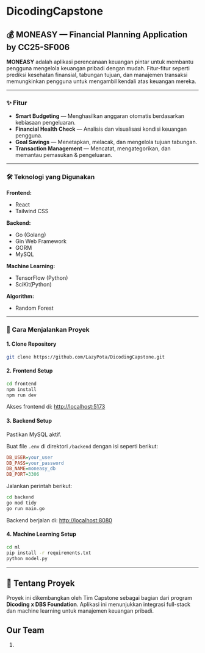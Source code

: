 # DicodingCapstone

## 💰 MONEASY — Financial Planning Application by CC25-SF006

**MONEASY** adalah aplikasi perencanaan keuangan pintar untuk membantu pengguna mengelola keuangan pribadi dengan mudah. Fitur-fitur seperti prediksi kesehatan finansial, tabungan tujuan, dan manajemen transaksi memungkinkan pengguna untuk mengambil kendali atas keuangan mereka.

---

### ✨ Fitur

- **Smart Budgeting** — Menghasilkan anggaran otomatis berdasarkan kebiasaan pengeluaran.
- **Financial Health Check** — Analisis dan visualisasi kondisi keuangan pengguna.
- **Goal Savings** — Menetapkan, melacak, dan mengelola tujuan tabungan.
- **Transaction Management** — Mencatat, mengategorikan, dan memantau pemasukan & pengeluaran.

---

### 🛠️ Teknologi yang Digunakan

**Frontend:**
- React
- Tailwind CSS

**Backend:**
- Go (Golang)
- Gin Web Framework
- GORM
- MySQL

**Machine Learning:**
- TensorFlow (Python)
- SciKit(Python)

**Algorithm:**
- Random Forest

---

### 🚀 Cara Menjalankan Proyek

#### 1. Clone Repository

```bash
git clone https://github.com/LazyPota/DicodingCapstone.git
```

#### 2. Frontend Setup

```bash
cd frontend
npm install
npm run dev
```

Akses frontend di: [http://localhost:5173](http://localhost:5173)

#### 3. Backend Setup

Pastikan MySQL aktif.

Buat file `.env` di direktori `/backend` dengan isi seperti berikut:

```ini
DB_USER=your_user
DB_PASS=your_password
DB_NAME=moneasy_db
DB_PORT=3306
```

Jalankan perintah berikut:

```bash
cd backend
go mod tidy
go run main.go
```

Backend berjalan di: [http://localhost:8080](http://localhost:8080)

#### 4. Machine Learning Setup

```bash
cd ml
pip install -r requirements.txt
python model.py
```

---

## 📘 Tentang Proyek

Proyek ini dikembangkan oleh Tim Capstone sebagai bagian dari program **Dicoding x DBS Foundation**. Aplikasi ini menunjukkan integrasi full-stack dan machine learning untuk manajemen keuangan pribadi.

## Our Team

1. 
